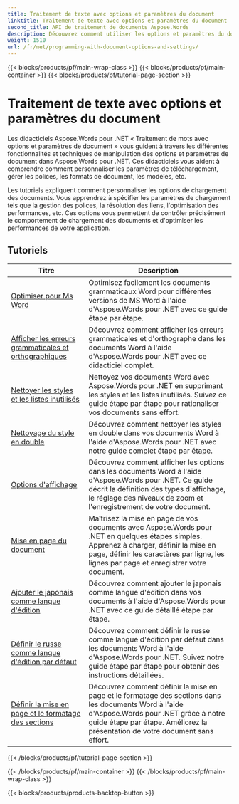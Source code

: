 ```yaml
---
title: Traitement de texte avec options et paramètres du document
linktitle: Traitement de texte avec options et paramètres du document
second_title: API de traitement de documents Aspose.Words
description: Découvrez comment utiliser les options et paramètres du document pour personnaliser et contrôler le comportement des documents Word avec Aspose.Words pour .NET. Les didacticiels vous guident à travers les différentes fonctionnalités telles que les propriétés du document.
weight: 1510
url: /fr/net/programming-with-document-options-and-settings/
---
```


{{< blocks/products/pf/main-wrap-class >}}
{{< blocks/products/pf/main-container >}}
{{< blocks/products/pf/tutorial-page-section >}}

# Traitement de texte avec options et paramètres du document

Les didacticiels Aspose.Words pour .NET « Traitement de mots avec options et paramètres de document » vous guident à travers les différentes fonctionnalités et techniques de manipulation des options et paramètres de document dans Aspose.Words pour .NET. Ces didacticiels vous aident à comprendre comment personnaliser les paramètres de téléchargement, gérer les polices, les formats de document, les modèles, etc.

Les tutoriels expliquent comment personnaliser les options de chargement des documents. Vous apprendrez à spécifier les paramètres de chargement tels que la gestion des polices, la résolution des liens, l'optimisation des performances, etc. Ces options vous permettent de contrôler précisément le comportement de chargement des documents et d'optimiser les performances de votre application.

 ## Tutoriels
| Titre | Description |
| --- | --- |
| [Optimiser pour Ms Word](./optimize-for-ms-word/) | Optimisez facilement les documents grammaticaux Word pour différentes versions de MS Word à l'aide d'Aspose.Words pour .NET avec ce guide étape par étape. |
| [Afficher les erreurs grammaticales et orthographiques](./show-grammatical-and-spelling-errors/) | Découvrez comment afficher les erreurs grammaticales et d'orthographe dans les documents Word à l'aide d'Aspose.Words pour .NET avec ce didacticiel complet. |
| [Nettoyer les styles et les listes inutilisés](./cleanup-unused-styles-and-lists/) | Nettoyez vos documents Word avec Aspose.Words pour .NET en supprimant les styles et les listes inutilisés. Suivez ce guide étape par étape pour rationaliser vos documents sans effort. |
| [Nettoyage du style en double](./cleanup-duplicate-style/) | Découvrez comment nettoyer les styles en double dans vos documents Word à l'aide d'Aspose.Words pour .NET avec notre guide complet étape par étape. |
| [Options d'affichage](./view-options/) | Découvrez comment afficher les options dans les documents Word à l'aide d'Aspose.Words pour .NET. Ce guide décrit la définition des types d'affichage, le réglage des niveaux de zoom et l'enregistrement de votre document. |
| [Mise en page du document](./document-page-setup/) | Maîtrisez la mise en page de vos documents avec Aspose.Words pour .NET en quelques étapes simples. Apprenez à charger, définir la mise en page, définir les caractères par ligne, les lignes par page et enregistrer votre document. |
| [Ajouter le japonais comme langue d'édition](./add-japanese-as-editing-languages/) | Découvrez comment ajouter le japonais comme langue d'édition dans vos documents à l'aide d'Aspose.Words pour .NET avec ce guide détaillé étape par étape. |
| [Définir le russe comme langue d'édition par défaut](./set-russian-as-default-editing-language/) | Découvrez comment définir le russe comme langue d'édition par défaut dans les documents Word à l'aide d'Aspose.Words pour .NET. Suivez notre guide étape par étape pour obtenir des instructions détaillées. |
| [Définir la mise en page et le formatage des sections](./set-page-setup-and-section-formatting/) | Découvrez comment définir la mise en page et le formatage des sections dans les documents Word à l'aide d'Aspose.Words pour .NET grâce à notre guide étape par étape. Améliorez la présentation de votre document sans effort. |
{{< /blocks/products/pf/tutorial-page-section >}}

{{< /blocks/products/pf/main-container >}}
{{< /blocks/products/pf/main-wrap-class >}}

{{< blocks/products/products-backtop-button >}}

